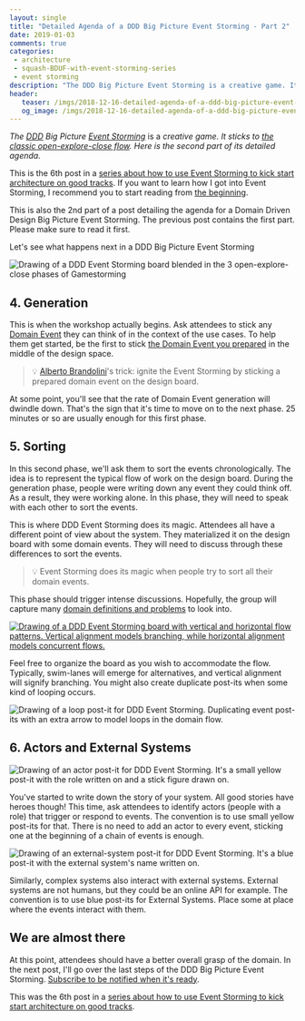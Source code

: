 ```yaml
---
layout: single
title: "Detailed Agenda of a DDD Big Picture Event Storming - Part 2"
date: 2019-01-03
comments: true
categories:
 - architecture
 - squash-BDUF-with-event-storming-series
 - event storming
description: "The DDD Big Picture Event Storming is a creative game. It sticks to the classic open-explore-close flow. Here is the second part of its detailed agenda. This post goes over the generation of Domain Events, their collective sorting and the addition of actors and external systems to the picture."
header:
   teaser: /imgs/2018-12-16-detailed-agenda-of-a-ddd-big-picture-event-storming-part-2/event-storming-3-phases-game-teaser.jpeg
   og_image: /imgs/2018-12-16-detailed-agenda-of-a-ddd-big-picture-event-storming-part-2/event-storming-3-phases-game-og.jpeg
---
```

_The_ [_DDD_](https://en.wikipedia.org/wiki/Domain-driven_design) _Big Picture_ [_Event Storming_](https://www.eventstorming.com/) is a _creative game. It sticks to [the classic open-explore-close flow](https://gamestorming.com/). Here is the second part of its detailed agenda._

This is the 6th post in a [series about how to use Event Storming to kick start architecture on good tracks](/categories/#squash-bduf-with-event-storming-series). If you want to learn how I got into Event Storming, I recommend you to start reading from [the beginning](/misadventures-with-big-design-up-front/).

This is also the 2nd part of a post detailing the agenda for a Domain Driven Design Big Picture Event Storming. The previous post contains the first part. Please make sure to read it first.

Let's see what happens next in a DDD Big Picture Event Storming

![Drawing of a DDD Event Storming board blended in the 3 open-explore-close phases of Gamestorming]({{site.url}}/imgs/2018-12-16-detailed-agenda-of-a-ddd-big-picture-event-storming-part-2/event-storming-3-phases-game.jpeg)

## 4. Generation


This is when the workshop actually begins. Ask attendees to stick any [Domain Event](https://martinfowler.com/eaaDev/DomainEvent.html) they can think of in the context of the use cases. To help them get started, be the first to stick [the Domain Event you prepared](/how-to-prepare-a-ddd-big-picture-event-storming-workshop/) in the middle of the design space.

> 💡 [Alberto Brandolini](https://twitter.com/ziobrando)'s trick: ignite the Event Storming by sticking a prepared domain event on the design board.

At some point, you'll see that the rate of Domain Event generation will dwindle down. That's the sign that it's time to move on to the next phase. 25 minutes or so are usually enough for this first phase.

## 5. Sorting

In this second phase, we'll ask them to sort the events chronologically. The idea is to represent the typical flow of work on the design board. During the generation phase, people were writing down any event they could think off. As a result, they were working alone. In this phase, they will need to speak with each other to sort the events.

This is where DDD Event Storming does its magic. Attendees all have a different point of view about the system. They materialized it on the design board with some domain events. They will need to discuss through these differences to sort the events.

> 💡 Event Storming does its magic when people try to sort all their domain events.

This phase should trigger intense discussions. Hopefully, the group will capture many [domain definitions and problems](/detailed-agenda-of-a-ddd-big-picture-event-storming-part-1/) to look into.

[![Drawing of a DDD Event Storming board with vertical and horizontal flow patterns. Vertical alignment models branching, while horizontal alignment models concurrent flows.]({{site.url}}/imgs/2018-12-16-detailed-agenda-of-a-ddd-big-picture-event-storming-part-2/flow-patterns-small.jpeg)]({{site.url}}/imgs/2018-12-16-detailed-agenda-of-a-ddd-big-picture-event-storming-part-2/flow-patterns.jpeg)

Feel free to organize the board as you wish to accommodate the flow. Typically, swim-lanes will emerge for alternatives, and vertical alignment will signify branching. You might also create duplicate post-its when some kind of looping occurs.

![Drawing of a loop post-it for DDD Event Storming. Duplicating event post-its with an extra arrow to model loops in the domain flow.]({{site.url}}/imgs/2018-12-16-detailed-agenda-of-a-ddd-big-picture-event-storming-part-2/loop-post-it.png)

## 6. Actors and External Systems

![Drawing of an actor post-it for DDD Event Storming. It's a small yellow post-it with the role written on and a stick figure drawn on.]({{site.url}}/imgs/2018-12-16-detailed-agenda-of-a-ddd-big-picture-event-storming-part-2/actor-post-it.png)

You've started to write down the story of your system. All good stories have heroes though! This time, ask attendees to identify actors (people with a role) that trigger or respond to events. The convention is to use small yellow post-its for that. There is no need to add an actor to every event, sticking one at the beginning of a chain of events is enough.

![Drawing of an external-system post-it for DDD Event Storming. It's a blue post-it with the external system's name written on.]({{site.url}}/imgs/2018-12-16-detailed-agenda-of-a-ddd-big-picture-event-storming-part-2/external-system-post-it.png)

Similarly, complex systems also interact with external systems. External systems are not humans, but they could be an online API for example. The convention is to use blue post-its for External Systems. Place some at place where the events interact with them.

## We are almost there

At this point, attendees should have a better overall grasp of the domain. In the next post, I'll go over the last steps of the DDD Big Picture Event Storming. [Subscribe to be notified when it's ready](http://eepurl.com/dxKE95).

This was the 6th post in a [series about how to use Event Storming to kick start architecture on good tracks](/categories/#squash-bduf-with-event-storming-series).

